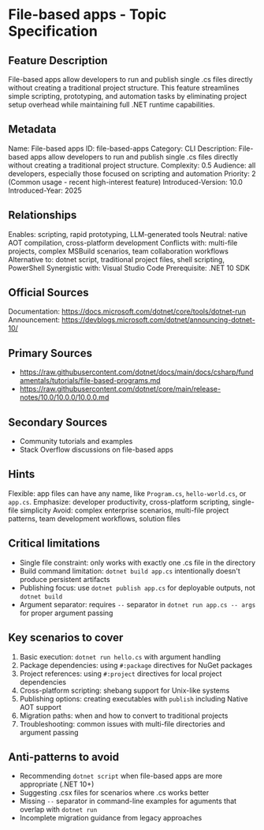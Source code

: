 # File-based apps - Topic Specification

## Feature Description
File-based apps allow developers to run and publish single .cs files directly without creating a traditional project structure. This feature streamlines simple scripting, prototyping, and automation tasks by eliminating project setup overhead while maintaining full .NET runtime capabilities.

## Metadata
Name: File-based apps
ID: file-based-apps
Category: CLI
Description: File-based apps allow developers to run and publish single .cs files directly without creating a traditional project structure.
Complexity: 0.5
Audience: all developers, especially those focused on scripting and automation
Priority: 2 (Common usage - recent high-interest feature)
Introduced-Version: 10.0
Introduced-Year: 2025

## Relationships
Enables: scripting, rapid prototyping, LLM-generated tools
Neutral: native AOT compilation, cross-platform development
Conflicts with: multi-file projects, complex MSBuild scenarios, team collaboration workflows
Alternative to: dotnet script, traditional project files, shell scripting, PowerShell
Synergistic with: Visual Studio Code
Prerequisite: .NET 10 SDK

## Official Sources
Documentation: https://docs.microsoft.com/dotnet/core/tools/dotnet-run
Announcement: https://devblogs.microsoft.com/dotnet/announcing-dotnet-10/

## Primary Sources
- https://raw.githubusercontent.com/dotnet/docs/main/docs/csharp/fundamentals/tutorials/file-based-programs.md
- https://raw.githubusercontent.com/dotnet/core/main/release-notes/10.0/10.0.0/10.0.0.md

## Secondary Sources
- Community tutorials and examples
- Stack Overflow discussions on file-based apps

## Hints
Flexible: app files can have any name, like `Program.cs`, `hello-world.cs`, or `app.cs`.
Emphasize: developer productivity, cross-platform scripting, single-file simplicity
Avoid: complex enterprise scenarios, multi-file project patterns, team development workflows, solution files

## Critical limitations
- Single file constraint: only works with exactly one .cs file in the directory
- Build command limitation: `dotnet build app.cs` intentionally doesn't produce persistent artifacts
- Publishing focus: use `dotnet publish app.cs` for deployable outputs, not `dotnet build`
- Argument separator: requires `--` separator in `dotnet run app.cs -- args` for proper argument passing

## Key scenarios to cover
1. Basic execution: `dotnet run hello.cs` with argument handling
2. Package dependencies: using `#:package` directives for NuGet packages
3. Project references: using `#:project` directives for local project dependencies
4. Cross-platform scripting: shebang support for Unix-like systems
5. Publishing options: creating executables with `publish` including Native AOT support
6. Migration paths: when and how to convert to traditional projects
7. Troubleshooting: common issues with multi-file directories and argument passing

## Anti-patterns to avoid
- Recommending `dotnet script` when file-based apps are more appropriate (.NET 10+)
- Suggesting .csx files for scenarios where .cs works better
- Missing `--` separator in command-line examples for aguments that overlap with `dotnet run`
- Incomplete migration guidance from legacy approaches
